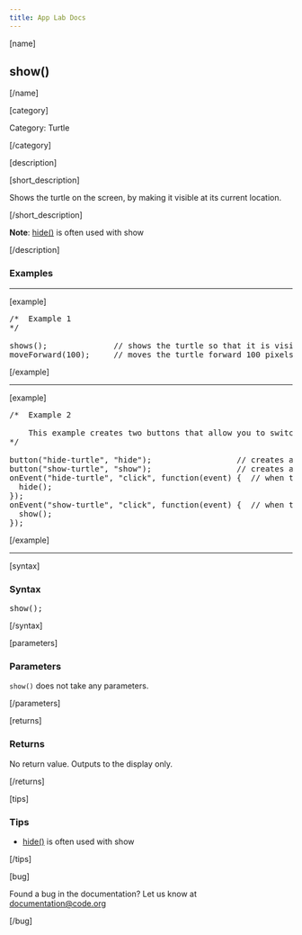 ```yaml
---
title: App Lab Docs
---
```


[name]

## show()
[/name]


[category]

Category: Turtle

[/category]

[description]

[short_description]

Shows the turtle on the screen, by making it visible at its current location.

[/short_description]

**Note**: [hide()](/applab/docs/hide) is often used with show

[/description]

### Examples
____________________________________________________

[example]

<pre>
/*  Example 1
*/

shows();              // shows the turtle so that it is visible on the screen at its current location
moveForward(100);     // moves the turtle forward 100 pixels
</pre>

[/example]

____________________________________________________

[example]

<pre>
/*  Example 2

    This example creates two buttons that allow you to switch between showing and hiding the turtle
*/

button("hide-turtle", "hide");                  // creates a hide button
button("show-turtle", "show");                  // creates a show button
onEvent("hide-turtle", "click", function(event) {  // when the hide button is clicked the turtle will hide
  hide();
});
onEvent("show-turtle", "click", function(event) {  // when the show button is clicked the turtle will show
  show();
});
</pre>

[/example]

____________________________________________________

[syntax]

### Syntax
<pre>
show();
</pre>

[/syntax]

[parameters]

### Parameters
`show()` does not take any parameters.

[/parameters]

[returns]

### Returns
No return value. Outputs to the display only.

[/returns]

[tips]

### Tips
- [hide()](/applab/docs/hide) is often used with show

[/tips]

[bug]

Found a bug in the documentation? Let us know at documentation@code.org

[/bug]
